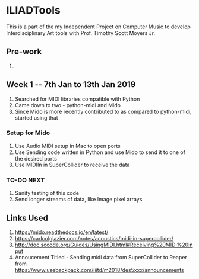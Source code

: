 # ILIADTools
This is a part of the my Independent Project on Computer Music to develop Interdisciplinary Art tools with Prof. Timothy Scott Moyers Jr.

## Pre-work

1. <TO FILL>

## Week 1 -- 7th Jan to 13th Jan 2019

1. Searched for MIDI libraries compatible with Python
2. Came down to two - python-midi and Mido
3. Since Mido is more recently contributed to as compared to python-midi, started using that

### Setup for Mido

1. Use Audio MIDI setup in Mac to open ports
2. Use Sending code written in Python and use Mido to send it to one of the desired ports
3. Use MIDIIn in SuperCollider to receive the data

### TO-DO NEXT

1. Sanity testing of this code
2. Send longer streams of data, like Image pixel arrays

## Links Used 

1. https://mido.readthedocs.io/en/latest/
2. https://carlcolglazier.com/notes/acoustics/midi-in-supercollider/
3. http://doc.sccode.org/Guides/UsingMIDI.html#Receiving%20MIDI%20input
4. Annoucement Titled - Sending midi data from SuperCollider to Reaper from https://www.usebackpack.com/iiitd/m2018/des5xxx/announcements
